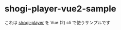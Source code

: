 # shogi-player-vue2-sample

これは [shogi-player](https://akicho8.github.io/shogi-player/) を Vue (2) cli で使うサンプルです
